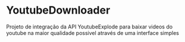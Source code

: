 # YoutubeDownloader

Projeto de integração da API YoutubeExplode para baixar videos do youtube na maior qualidade possivel através de uma interface simples
